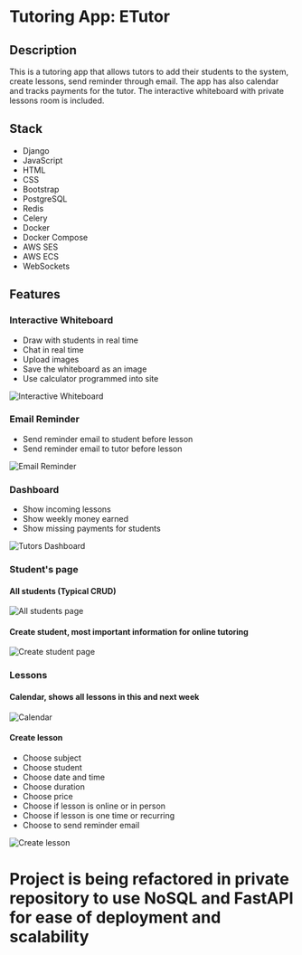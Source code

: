 # Tutoring App: ETutor

## Description
This is a tutoring app that allows tutors to add their students to the system, create lessons, send reminder through email. The app has also calendar and tracks payments for the tutor. The interactive whiteboard with private lessons room is included. 

## Stack
- Django
- JavaScript
- HTML
- CSS
- Bootstrap
- PostgreSQL
- Redis
- Celery
- Docker
- Docker Compose
- AWS SES
- AWS ECS
- WebSockets

## Features

### Interactive Whiteboard

- Draw with students in real time
- Chat in real time
- Upload images
- Save the whiteboard as an image
- Use calculator programmed into site

![Interactive Whiteboard](readme_images/whiteboard.png)

### Email Reminder

- Send reminder email to student before lesson
- Send reminder email to tutor before lesson

![Email Reminder](readme_images/email_reminder.png)

### Dashboard

- Show incoming lessons
- Show weekly money earned
- Show missing payments for students

![Tutors Dashboard](readme_images/dashboard.png)

### Student's page

#### All students (Typical CRUD)

![All students page](readme_images/all_students.png)

#### Create student, most important information for online tutoring

![Create student page](readme_images/create_student.png)

### Lessons

#### Calendar, shows all lessons in this and next week

![Calendar](readme_images/calendar.png)

#### Create lesson

- Choose subject
- Choose student
- Choose date and time
- Choose duration
- Choose price
- Choose if lesson is online or in person
- Choose if lesson is one time or recurring
- Choose to send reminder email

![Create lesson](readme_images/create_lesson.png)

# Project is being refactored in private repository to use NoSQL and FastAPI for ease of deployment and scalability

